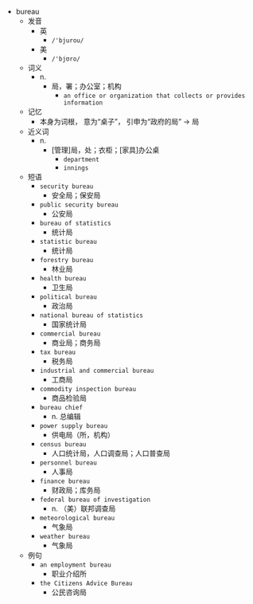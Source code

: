 - bureau
  - 发音
    - 英
      - `/'bjurou/`
    - 美
      - `/'bjʊro/`
  - 词义
    - n.
      - 局，署；办公室；机构
        - `an office or organization that collects or provides information`
  - 记忆
    - 本身为词根， 意为“桌子”， 引申为“政府的局” → 局
  - 近义词
    - n.
      - [管理]局，处；衣柜；[家具]办公桌
        - `department`
        - `innings`
  - 短语
    - `security bureau`
      - 安全局；保安局 
    - `public security bureau`
      - 公安局 
    - `bureau of statistics`
      - 统计局 
    - `statistic bureau`
      - 统计局 
    - `forestry bureau`
      - 林业局 
    - `health bureau`
      - 卫生局 
    - `political bureau`
      - 政治局 
    - `national bureau of statistics`
      - 国家统计局 
    - `commercial bureau`
      - 商业局；商务局 
    - `tax bureau`
      - 税务局 
    - `industrial and commercial bureau`
      - 工商局 
    - `commodity inspection bureau`
      - 商品检验局 
    - `bureau chief`
      - n. 总编辑 
    - `power supply bureau`
      - 供电局（所，机构） 
    - `census bureau`
      - 人口统计局，人口调查局；人口普查局 
    - `personnel bureau`
      - 人事局 
    - `finance bureau`
      - 财政局；库务局 
    - `federal bureau of investigation`
      - n. （美）联邦调查局 
    - `meteorological bureau`
      - 气象局 
    - `weather bureau`
      - 气象局 
  - 例句
    - `an employment bureau`
      - 职业介绍所
    - `the Citizens Advice Bureau`
      - 公民咨询局

